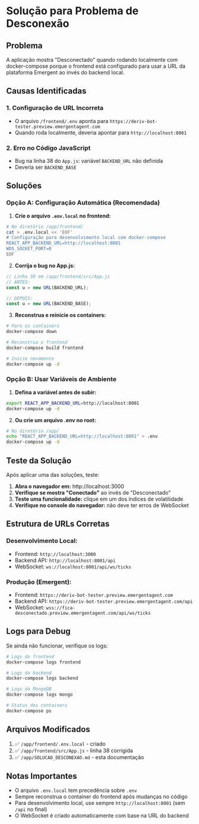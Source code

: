 # Solução para Problema de Desconexão

## Problema
A aplicação mostra "Desconectado" quando rodando localmente com docker-compose porque o frontend está configurado para usar a URL da plataforma Emergent ao invés do backend local.

## Causas Identificadas

### 1. Configuração de URL Incorreta
- O arquivo `/frontend/.env` aponta para `https://deriv-bot-tester.preview.emergentagent.com`  
- Quando roda localmente, deveria apontar para `http://localhost:8001`

### 2. Erro no Código JavaScript 
- Bug na linha 38 do `App.js`: variável `BACKEND_URL` não definida
- Deveria ser `BACKEND_BASE` 

## Soluções

### Opção A: Configuração Automática (Recomendada)

1. **Crie o arquivo `.env.local` no frontend:**
```bash
# No diretório /app/frontend/
cat > .env.local << 'EOF'
# Configuração para desenvolvimento local com docker-compose
REACT_APP_BACKEND_URL=http://localhost:8001
WDS_SOCKET_PORT=0
EOF
```

2. **Corrija o bug no App.js:**
```javascript
// Linha 38 em /app/frontend/src/App.js
// ANTES:
const u = new URL(BACKEND_URL);

// DEPOIS:
const u = new URL(BACKEND_BASE);
```

3. **Reconstrua e reinicie os containers:**
```bash
# Pare os containers
docker-compose down

# Reconstrua o frontend
docker-compose build frontend

# Inicie novamente
docker-compose up -d
```

### Opção B: Usar Variáveis de Ambiente

1. **Defina a variável antes de subir:**
```bash
export REACT_APP_BACKEND_URL=http://localhost:8001
docker-compose up -d
```

2. **Ou crie um arquivo .env no root:**
```bash
# No diretório /app/
echo "REACT_APP_BACKEND_URL=http://localhost:8001" > .env
docker-compose up -d
```

## Teste da Solução

Após aplicar uma das soluções, teste:

1. **Abra o navegador em:** http://localhost:3000
2. **Verifique se mostra "Conectado"** ao invés de "Desconectado"
3. **Teste uma funcionalidade:** clique em um dos índices de volatilidade
4. **Verifique no console do navegador:** não deve ter erros de WebSocket

## Estrutura de URLs Corretas

### Desenvolvimento Local:
- Frontend: `http://localhost:3000`
- Backend API: `http://localhost:8001/api`  
- WebSocket: `ws://localhost:8001/api/ws/ticks`

### Produção (Emergent):
- Frontend: `https://deriv-bot-tester.preview.emergentagent.com`
- Backend API: `https://deriv-bot-tester.preview.emergentagent.com/api`
- WebSocket: `wss://fica-desconectado.preview.emergentagent.com/api/ws/ticks`

## Logs para Debug

Se ainda não funcionar, verifique os logs:

```bash
# Logs do frontend
docker-compose logs frontend

# Logs do backend  
docker-compose logs backend

# Logs do MongoDB
docker-compose logs mongo

# Status dos containers
docker-compose ps
```

## Arquivos Modificados

1. ✅ `/app/frontend/.env.local` - criado
2. ✅ `/app/frontend/src/App.js` - linha 38 corrigida  
3. ✅ `/app/SOLUCAO_DESCONEXAO.md` - esta documentação

## Notas Importantes

- O arquivo `.env.local` tem precedência sobre `.env`
- Sempre reconstrua o container do frontend após mudanças no código
- Para desenvolvimento local, use sempre `http://localhost:8001` (sem `/api` no final)
- O WebSocket é criado automaticamente com base na URL do backend